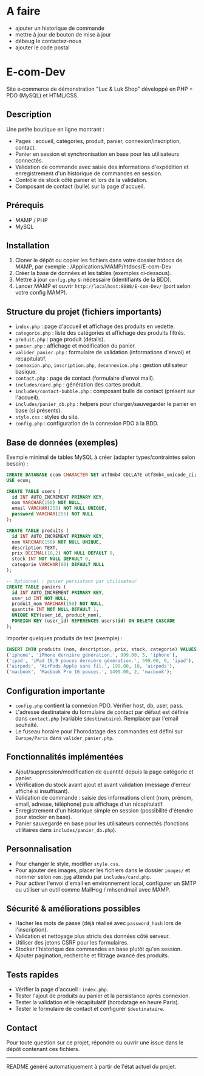 # A faire 

- ajouter un historique de commande 
- mettre à jour de bouton de mise à jour
- débeug le contactez-nous
- ajouter le code postal

# E-com-Dev

Site e‑commerce de démonstration "Luc & Luk Shop" développé en PHP + PDO (MySQL) et HTML/CSS.

## Description

Une petite boutique en ligne montrant :
- Pages : accueil, catégories, produit, panier, connexion/inscription, contact.
- Panier en session et synchronisation en base pour les utilisateurs connectés.
- Validation de commande avec saisie des informations d'expédition et enregistrement d'un historique de commandes en session.
- Contrôle de stock côté panier et lors de la validation.
- Composant de contact (bulle) sur la page d'accueil.

## Prérequis

- MAMP / PHP 
- MySQL

## Installation

1. Cloner le dépôt ou copier les fichiers dans votre dossier htdocs de MAMP, par exemple :
   /Applications/MAMP/htdocs/E-com-Dev
2. Créer la base de données et les tables (exemples ci‑dessous).
3. Mettre à jour `config.php` si nécessaire (identifiants de la BDD).
4. Lancer MAMP et ouvrir `http://localhost:8888/E-com-Dev/` (port selon votre config MAMP).

## Structure du projet (fichiers importants)

- `index.php` : page d'accueil et affichage des produits en vedette.
- `categorie.php` : liste des catégories et affichage des produits filtrés.
- `produit.php` : page produit (détails).
- `panier.php` : affichage et modification du panier.
- `valider_panier.php` : formulaire de validation (informations d'envoi) et récapitulatif.
- `connexion.php`, `inscription.php`, `deconnexion.php` : gestion utilisateur basique.
- `contact.php` : page de contact (formulaire d'envoi mail).
- `includes/card.php` : génération des cartes produit.
- `includes/contact-bubble.php` : composant bulle de contact (présent sur l'accueil).
- `includes/panier_db.php` : helpers pour charger/sauvegarder le panier en base (si présents).
- `style.css` : styles du site.
- `config.php` : configuration de la connexion PDO à la BDD.

## Base de données (exemples)

Exemple minimal de tables MySQL à créer (adapter types/contraintes selon besoin) :

```sql
CREATE DATABASE ecom CHARACTER SET utf8mb4 COLLATE utf8mb4_unicode_ci;
USE ecom;

CREATE TABLE users (
  id INT AUTO_INCREMENT PRIMARY KEY,
  nom VARCHAR(150) NOT NULL,
  email VARCHAR(255) NOT NULL UNIQUE,
  password VARCHAR(255) NOT NULL
);

CREATE TABLE produits (
  id INT AUTO_INCREMENT PRIMARY KEY,
  nom VARCHAR(150) NOT NULL UNIQUE,
  description TEXT,
  prix DECIMAL(10,2) NOT NULL DEFAULT 0,
  stock INT NOT NULL DEFAULT 0,
  categorie VARCHAR(80) DEFAULT NULL
);

-- Optionnel : panier persistant par utilisateur
CREATE TABLE paniers (
  id INT AUTO_INCREMENT PRIMARY KEY,
  user_id INT NOT NULL,
  produit_nom VARCHAR(150) NOT NULL,
  quantite INT NOT NULL DEFAULT 1,
  UNIQUE KEY(user_id, produit_nom),
  FOREIGN KEY (user_id) REFERENCES users(id) ON DELETE CASCADE
);
```

Importer quelques produits de test (exemple) :

```sql
INSERT INTO produits (nom, description, prix, stock, categorie) VALUES
('iphone', 'iPhone dernière génération.', 999.00, 5, 'iphone'),
('ipad', 'iPad 10,9 pouces dernière génération.', 599.00, 0, 'ipad'),
('airpods', 'AirPods Apple sans fil.', 199.00, 10, 'airpods'),
('macbook', 'Macbook Pro 16 pouces.', 1499.00, 2, 'macbook');
```

## Configuration importante

- `config.php` contient la connexion PDO. Vérifier host, db, user, pass.
- L'adresse destinataire du formulaire de contact par défaut est définie dans `contact.php` (variable `$destinataire`). Remplacer par l'email souhaité.
- Le fuseau horaire pour l'horodatage des commandes est défini sur `Europe/Paris` dans `valider_panier.php`.

## Fonctionnalités implémentées

- Ajout/suppression/modification de quantité depuis la page catégorie et panier.
- Vérification du stock avant ajout et avant validation (message d'erreur affiché si insuffisant).
- Validation de commande : saisie des informations client (nom, prénom, email, adresse, téléphone) puis affichage d'un récapitulatif.
- Enregistrement d'un historique simple en session (possibilité d'étendre pour stocker en base).
- Panier sauvegardé en base pour les utilisateurs connectés (fonctions utilitaires dans `includes/panier_db.php`).

## Personnalisation

- Pour changer le style, modifier `style.css`.
- Pour ajouter des images, placer les fichiers dans le dossier `images/` et nommer selon `nom.jpg` attendu par `includes/card.php`.
- Pour activer l'envoi d'email en environnement local, configurer un SMTP ou utiliser un outil comme MailHog / mhsendmail avec MAMP.

## Sécurité & améliorations possibles

- Hacher les mots de passe (déjà réalisé avec `password_hash` lors de l'inscription).
- Validation et nettoyage plus stricts des données côté serveur.
- Utiliser des jetons CSRF pour les formulaires.
- Stocker l'historique des commandes en base plutôt qu'en session.
- Ajouter pagination, recherche et filtrage avancé des produits.

## Tests rapides

- Vérifier la page d'accueil : `index.php`.
- Tester l'ajout de produits au panier et la persistance après connexion.
- Tester la validation et le récapitulatif (horodatage en heure Paris).
- Tester le formulaire de contact et configurer `$destinataire`.

## Contact

Pour toute question sur ce projet, répondre ou ouvrir une issue dans le dépôt contenant ces fichiers.

---

README généré automatiquement à partir de l'état actuel du projet.

